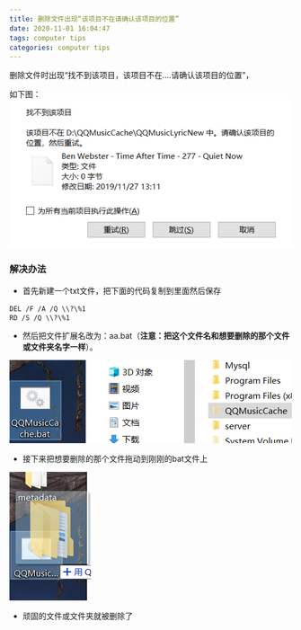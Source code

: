 ```yaml
---
title: 删除文件出现“该项目不在请确认该项目的位置”
date: 2020-11-01 16:04:47
tags: computer tips
categories: computer tips
---
```



删除文件时出现“找不到该项目，该项目不在....请确认该项目的位置”，
<!--more-->
如下图：
![093dc7d4f6ad02007a306ebcc3d2c9c6.png](./删除文件出现“该项目不在请确认该项目的位置”/1.png)

### 解决办法

* 首先新建一个txt文件，把下面的代码复制到里面然后保存

```
DEL /F /A /Q \\?\%1
RD /S /Q \\?\%1
```

* 然后把文件扩展名改为：aa.bat（**注意：把这个文件名和想要删除的那个文件或文件夹名字一样**）。

![0f64974316a5d5b10048ee7bcda81016.png](./删除文件出现“该项目不在请确认该项目的位置”/2.png)

* 接下来把想要删除的那个文件拖动到刚刚的bat文件上

![21a93b52571306316b0904bb231b4d17.png](./删除文件出现“该项目不在请确认该项目的位置”/3.png)

* 顽固的文件或文件夹就被删除了
